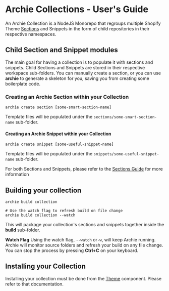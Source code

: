 # Archie Collections - User's Guide

An Archie Collection is a NodeJS Monorepo that regroups multiple Shopify Theme [Sections](Sections.md) and Snippets in
the form of child repositories in their respective namespaces.

## Child Section and Snippet modules

The main goal for having a collection is to populate it with sections and snippets. Child Sections and Snippets are
stored in their respective workspace sub-folders. You can manually create a section, or you can use **archie** to
generate a skeleton for you, saving you from creating some boilerplate code.

### Creating an Archie Section within your Collection

```shell
archie create section [some-smart-section-name]
```

Template files will be populated under the `sections/some-smart-section-name` sub-folder.

#### Creating an Archie Snippet within your Collection

```shell
archie create snippet [some-useful-snippet-name]
```

Template files will be populated under the `snippets/some-useful-snippet-name` sub-folder.

For both Sections and Snippets, please refer to the [Sections Guide](Sections.md) for more information

## Building your collection

```shell
archie build collection

# Use the watch flag to refresh build on file change
archie build collection --watch
```

This will package your collection's sections and snippets together inside the **build** sub-folder.

**Watch Flag**
Using the watch flag, `--watch` or`-w`, will keep Archie running. Archie will monitor source folders and refresh your
build on any file change. You can stop the process by pressing **Ctrl+C** on your keyboard.

## Installing your Collection

Installing your collection must be done from the [Theme](Themes.md) component. Please refer to that documentation.
